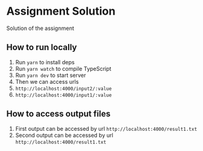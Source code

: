# Assignment Solution

Solution of the assignment

## How to run locally

1. Run `yarn` to install deps
2. Run `yarn watch` to compile TypeScript
3. Run `yarn dev` to start server
4. Then we can access urls
5. `http://localhost:4000/input2/:value`
6. `http://localhost:4000/input1/:value`

## How to access output files

1. First output can be accessed by url `http://localhost:4000/result1.txt`
2. Second output can be accessed by url `http://localhost:4000/result1.txt`
